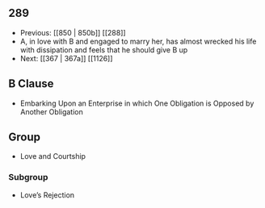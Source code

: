 ## 289
- Previous: [[850 | 850b]] [[288]] 
- A, in love with B and engaged to marry her, has almost wrecked his life with dissipation and feels that he should give B up
- Next: [[367 | 367a]] [[1126]] 

## B Clause
- Embarking Upon an Enterprise in which One Obligation is Opposed by Another Obligation

## Group
- Love and Courtship

### Subgroup
- Love’s Rejection

